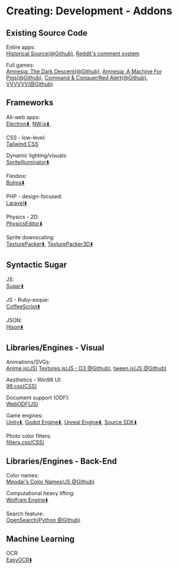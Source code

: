 # Creating: Development - Addons

## Existing Source Code

Entire apps:  
[Historical Source(@Github)](https://github.com/historicalsource),
[Reddit's comment system](https://raw.githubusercontent.com/reddit-archive/reddit/753b17407e9a9dca09558526805922de24133d53/r2/r2/lib/db/_sorts.pyx)

Full games:  
[Amnesia: The Dark Descent(@Github)](https://github.com/FrictionalGames/AmnesiaTheDarkDescent),
[Amnesia: A Machine For Pigs(@Github)](https://github.com/FrictionalGames/AmnesiaAMachineForPigs),
[Command & Conquer/Red Alert(@Github)](https://github.com/electronicarts/CnC_Remastered_Collection),
[VVVVVV(@Github)](https://github.com/TerryCavanagh/vvvvvv)

## Frameworks

All-web apps:  
[Electron⬇️](https://www.electronjs.org/),
[NW.js⬇️](https://nwjs.io/),

CSS - low-level:  
[Tailwind CSS](https://tailwindcss.com/)

Dynamic lighting/visuals:  
[SpriteIlluminator⬇️](https://www.codeandweb.com/spriteilluminator)

Flexbox:  
[Bulma⬇️](https://bulma.io/)

PHP - design-focused:  
[Laravel⬇️](https://laravel.com/)

Physics - 2D:  
[PhysicsEditor⬇️](https://www.codeandweb.com/physicseditor)

Sprite downscaling:  
[TexturePacker⬇️](https://www.codeandweb.com/texturepacker),
[TexturePacker3D⬇️](https://www.codeandweb.com/texturepacker3d)

## Syntactic Sugar

JS:  
[Sugar⬇️](https://sugarjs.com/)

JS - Ruby-esque:  
[CoffeeScript⬇️](https://coffeescript.org/)

JSON:  
[Hjson⬇️](https://github.com/hjson/hjson-js)

## Libraries/Engines - Visual

Animations/SVGs:  
[Anime.js(JS)](https://animejs.com/)
[Textures.js(JS - D3 @Github)](https://brumm.af/shadows),
[tween.js(JS @Github)](https://github.com/sole/tween.js)

Aesthetics - Win98 UI:  
[98.css(CSS)](https://jdan.github.io/98.css/)

Document support (ODF):  
[WebODF(JS)](https://webodf.org/)

Game engines:  
[Unity⬇️](https://unity.com/),
[Godot Engine⬇️](https://godotengine.org/),
[Unreal Engine⬇️](https://www.unrealengine.com/),
[Source SDK⬇️](https://developer.valvesoftware.com/wiki/SDK_Installation)

Photo color filters:  
[filters.css(CSS)](https://bansal.io/filters-css)

## Libraries/Engines - Back-End

Color names:  
[Meodai's Color Names(JS @Github)](https://github.com/meodai/color-names)

Computational heavy lifting:  
[Wolfram Engine⬇️](https://www.wolfram.com/engine/)

Search feature:  
[OpenSearch(Python @Github)](http://www.opensearch.org/Home)

## Machine Learning

OCR:  
[EasyOCR⬇️](https://github.com/JaidedAI/EasyOCR)
